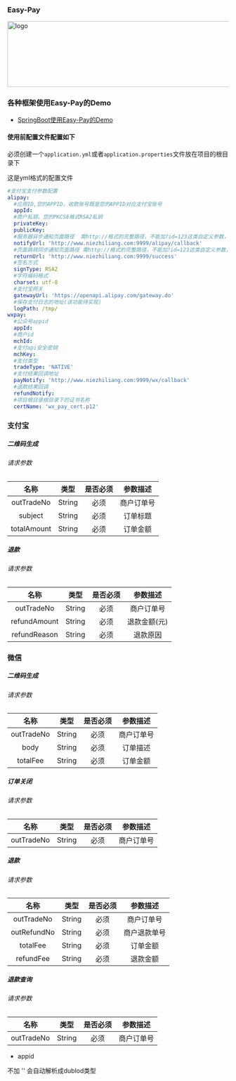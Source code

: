 ### Easy-Pay

<img src="https://github.com/easy-pay/easy-pay/blob/master/logo.jpg" width="700" height="150" alt="logo"/>



### 各种框架使用Easy-Pay的Demo

- [SpringBoot使用Easy-Pay的Demo](https://github.com/easy-pay/spring-boot-easy-pay-demo)



#### 使用前配置文件配置如下

必须创建一个`application.yml`或者`application.properties`文件放在项目的根目录下

这是yml格式的配置文件

```yaml
#支付宝支付参数配置
alipay:
  #应用ID,您的APPID，收款账号既是您的APPID对应支付宝账号
  appId: 
  #商户私钥，您的PKCS8格式RSA2私钥
  privateKey: 
  publicKey: 
  #服务器异步通知页面路径  需http://格式的完整路径，不能加?id=123这类自定义参数，必须外网可以正常访问
  notifyUrl: 'http://www.niezhiliang.com:9999/alipay/callback'
  #页面跳转同步通知页面路径 需http://格式的完整路径，不能加?id=123这类自定义参数，必须外网可以正常访问
  returnUrl: 'http://www.niezhiliang.com:9999/success'
  #签名方式
  signType: RSA2
  #字符编码格式
  charset: utf-8
  #支付宝网关
  gatewayUrl: 'https://openapi.alipay.com/gateway.do'
  #保存支付日志的地址(该功能待实现)
  logPath: /tmp/
wxpay:
  #公众号appid
  appId: 
  #商户id
  mchId: 
  #支付api安全密钥
  mchKey: 
  #支付类型
  tradeType: 'NATIVE'
  #支付结果回调地址
  payNotify: 'http://www.niezhiliang.com:9999/wx/callback'
  #退款结果回调
  refundNotify:
  #项目根目录根目录下的证书名称
  certName: 'wx_pay_cert.p12'

```

### 支付宝

##### 二维码生成

###### 请求参数


| 名称   | 类型 | 是否必须| 参数描述
| :----: | :---: | :---: | :---:
| outTradeNo  |String|  必须  |  商户订单号
| subject  |String|  必须  |   订单标题
| totalAmount  |String|  必须  |   订单金额



##### 退款

###### 请求参数


| 名称   | 类型 | 是否必须| 参数描述
| :----: | :---: | :---: | :---:
| outTradeNo  |String|  必须  |   商户订单号
| refundAmount  |String|  必须  |   退款金额(元)
| refundReason  |String|  必须  |   退款原因



### 微信

##### 二维码生成

###### 请求参数

| 名称   | 类型 | 是否必须| 参数描述
| :----: | :---: | :---: | :---:
| outTradeNo  |String|  必须  |   商户订单号
| body  |String|  必须  |   订单描述
| totalFee  |String|  必须  |   订单金额


##### 订单关闭

###### 请求参数

| 名称   | 类型 | 是否必须| 参数描述
| :----: | :---: | :---: | :---:
| outTradeNo  |String|  必须  |   商户订单号


##### 退款

###### 请求参数

| 名称   | 类型 | 是否必须| 参数描述
| :----: | :---: | :---: | :---:
| outTradeNo  |String|  必须  |   商户订单号
| outRefundNo  |String|  必须  |   商户退款单号
| totalFee  |String|  必须  |   订单金额
| refundFee  |String|  必须  |   退款金额


##### 退款查询

###### 请求参数

| 名称   | 类型 | 是否必须| 参数描述
| :----: | :---: | :---: | :---:
| outTradeNo  |String|  必须  |   商户订单号






- appid  

不加 '' 会自动解析成dublod类型
